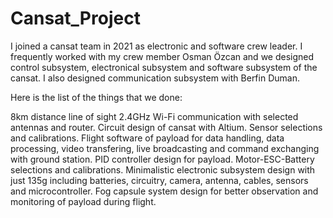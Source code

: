 # Cansat_Project
I joined a cansat team in 2021 as electronic and software crew leader. I frequently worked with my crew member Osman Özcan and we designed control subsystem, electronical subsystem and software subsystem of the cansat. I also designed communication subsystem with Berfin Duman. 

Here is the list of the things that we done:

8km distance line of sight 2.4GHz Wi-Fi communication with selected antennas and router.
Circuit design of cansat with Altium.
Sensor selections and calibrations.
Flight software of payload for data handling, data processing, video transfering, live broadcasting and command exchanging with ground station.
PID controller design for payload.
Motor-ESC-Battery selections and calibrations.
Minimalistic electronic subsystem design with just 135g including batteries, circuitry, camera, antenna, cables, sensors and microcontroller.
Fog capsule system design for better observation and monitoring of payload during flight.
